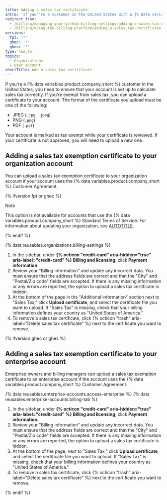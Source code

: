 ```yaml
---
title: Adding a sales tax certificate
intro: 'If you''re a customer in the United States with a {% data variables.product.company_short %} Customer Agreement and you''re exempt from sales tax, you can upload a certificate to ensure the correct sales tax amount is calculated.'
redirect_from:
  - /billing/managing-your-github-billing-settings/adding-a-sales-tax-certificate
  - /billing/using-the-billing-platform/adding-a-sales-tax-certificate
versions:
  fpt: '*'
  ghec: '*'
  ghes: '*'
type: how_to
topics:
  - Organizations
  - User account
shortTitle: Add a sales tax certificate
---
```


If you're a {% data variables.product.company_short %} customer in the United States, you need to ensure that your account is set up to calculate sales tax correctly. If you're exempt from sales tax, you can upload a certificate to your account. The format of the certificate you upload must be one of the following:

* JPEG (`.jpg`, `.jpeg`)
* PNG (`.png`)
* PDF (`.pdf`)

Your account is marked as tax exempt while your certificate is reviewed. If your certificate is not approved, you will need to upload a new one.

## Adding a sales tax exemption certificate to your organization account

You can upload a sales tax exemption certificate to your organization account if your account uses the {% data variables.product.company_short %} Customer Agreement.

{% ifversion fpt or ghec %}

> [!NOTE]
> This option is not available for accounts that use the {% data variables.product.company_short %} Standard Terms of Service. For information about updating your organization, see [AUTOTITLE](/organizations/managing-organization-settings/upgrading-to-the-github-customer-agreement).

{% endif %}

{% data reusables.organizations.billing-settings %}
1. In the sidebar, under **{% octicon "credit-card" aria-hidden="true" aria-label="credit-card" %} Billing and licensing**, click **Payment information**.
1. Review your "Billing information" and update any incorrect data. You must ensure that the address fields are correct and that the "City" and "Postal/Zip code" fields are accepted. If there is any missing information or any errors are reported, the option to upload a sales tax certificate is hidden.
1. At the bottom of the page in the "Additional information" section next to "Sales Tax," click **Upload certificate**, and select the certificate file you want to upload. If "Sales Tax" is missing, check that your billing information defines your country as "United States of America."
1. To remove a sales tax certificate, click {% octicon "trash" aria-label="Delete sales tax certificate" %} next to the certificate you want to remove.

{% ifversion ghec or ghes %}

## Adding a sales tax exemption certificate to your enterprise account

Enterprise owners and billing managers can upload a sales tax exemption certificate to an enterprise account if the account uses the {% data variables.product.company_short %} Customer Agreement.

{% data reusables.enterprise-accounts.access-enterprise %}
{% data reusables.enterprise-accounts.billing-tab %}
1. In the sidebar, under **{% octicon "credit-card" aria-hidden="true" aria-label="credit-card" %} Billing and licensing**, click **Payment information**.
1. Review your "Billing information" and update any incorrect data. You must ensure that the address fields are correct and that the "City" and "Postal/Zip code" fields are accepted. If there is any missing information or any errors are reported, the option to upload a sales tax certificate is hidden.
1. At the bottom of the page, next to "Sales Tax," click **Upload certificate**, and select the certificate file you want to upload. If "Sales Tax" is missing, check that your billing information defines your country as "United States of America."
1. To remove a sales tax certificate, click {% octicon "trash" aria-label="Delete sales tax certificate" %} next to the certificate you want to remove.

{% endif %}
